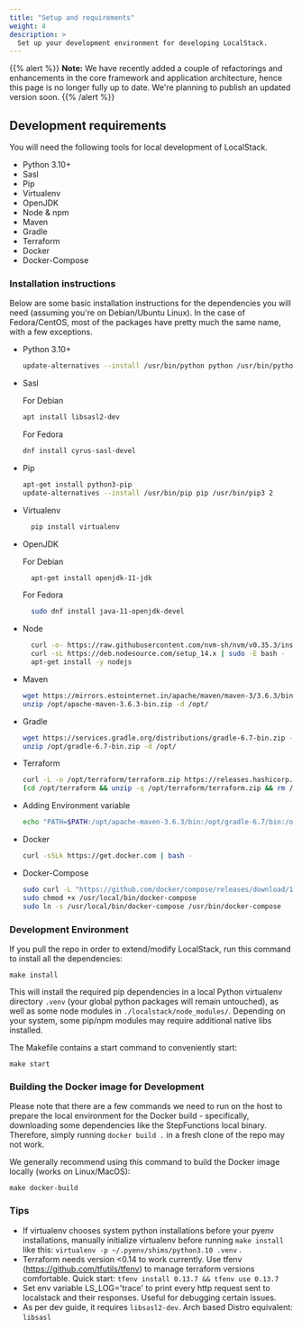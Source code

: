 ```yaml
---
title: "Setup and requirements"
weight: 4
description: >
  Set up your development environment for developing LocalStack.
---
```


{{% alert %}}
**Note:** We have recently added a couple of refactorings and enhancements in the core framework and application architecture, hence this page is no longer fully up to date. We're planning to publish an updated version soon.
{{% /alert %}}

## Development requirements

You will need the following tools for local development of LocalStack.

* Python 3.10+
* Sasl
* Pip
* Virtualenv
* OpenJDK
* Node & npm
* Maven
* Gradle
* Terraform
* Docker
* Docker-Compose


### Installation instructions

Below are some basic installation instructions for the dependencies you will need (assuming you're on Debian/Ubuntu Linux). In the case of Fedora/CentOS, most of the packages have pretty much the same name, with a few exceptions.

* Python 3.10+
  ```bash
  update-alternatives --install /usr/bin/python python /usr/bin/python3.10 2
  ```
* Sasl
 
  For Debian 
  ```bash
  apt install libsasl2-dev
  ```
  For Fedora
  ```bash
  dnf install cyrus-sasl-devel
  ```
 
* Pip
  ```bash
  apt-get install python3-pip
  update-alternatives --install /usr/bin/pip pip /usr/bin/pip3 2
  ```
* Virtualenv
  ```bash
    pip install virtualenv
  ```
  
* OpenJDK

  For Debian
  ```bash
    apt-get install openjdk-11-jdk
  ```
  For Fedora
  ```bash
    sudo dnf install java-11-openjdk-devel
  ```

* Node
  ```bash
    curl -o- https://raw.githubusercontent.com/nvm-sh/nvm/v0.35.3/install.sh | bash
    curl -sL https://deb.nodesource.com/setup_14.x | sudo -E bash -
    apt-get install -y nodejs
  ```
* Maven
  ```bash
  wget https://mirrors.estointernet.in/apache/maven/maven-3/3.6.3/binaries/apache-maven-3.6.3-bin.zip -O /opt/apache-maven-3.6.3-bin.zip
  unzip /opt/apache-maven-3.6.3-bin.zip -d /opt/
  ```
* Gradle
  ```bash
  wget https://services.gradle.org/distributions/gradle-6.7-bin.zip -O /opt/gradle-6.7-bin.zip
  unzip /opt/gradle-6.7-bin.zip -d /opt/
  ```
* Terraform
  ```bash
  curl -L -o /opt/terraform/terraform.zip https://releases.hashicorp.com/terraform/0.13.4/terraform_0.13.4_linux_amd64.zip
  (cd /opt/terraform && unzip -q /opt/terraform/terraform.zip && rm /opt/terraform/terraform.zip)
  ```
* Adding Environment variable
  ```bash
  echo "PATH=$PATH:/opt/apache-maven-3.6.3/bin:/opt/gradle-6.7/bin:/opt/terraform" >> ~/.bashrc && source ~/.bashrc
  ```
* Docker
  ```bash
  curl -sSLk https://get.docker.com | bash -
  ```
* Docker-Compose
  ```bash
  sudo curl -L "https://github.com/docker/compose/releases/download/1.27.4/docker-compose-$(uname -s)-$(uname -m)" -o /usr/local/bin/docker-compose
  sudo chmod +x /usr/local/bin/docker-compose
  sudo ln -s /usr/local/bin/docker-compose /usr/bin/docker-compose
  ```

### Development Environment

If you pull the repo in order to extend/modify LocalStack, run this command to install all the dependencies:

```
make install
```

This will install the required pip dependencies in a local Python virtualenv directory `.venv` (your global python packages will remain untouched), as well as some node modules in `./localstack/node_modules/`. Depending on your system, some pip/npm modules may require additional native libs installed.

The Makefile contains a start command to conveniently start:

```
make start
```

### Building the Docker image for Development

Please note that there are a few commands we need to run on the host to prepare the local environment for the Docker build - specifically, downloading some dependencies like the StepFunctions local binary. Therefore, simply running `docker build .` in a fresh clone of the repo may not work.

We generally recommend using this command to build the Docker image locally (works on Linux/MacOS):

```
make docker-build
```

### Tips

* If virtualenv chooses system python installations before your pyenv installations, manually initialize virtualenv before running `make install` like this: `virtualenv -p ~/.pyenv/shims/python3.10 .venv` .
* Terraform needs version <0.14 to work currently. Use tfenv (<https://github.com/tfutils/tfenv>) to manage terraform versions comfortable. Quick start: `tfenv install 0.13.7 && tfenv use 0.13.7`
* Set env variable LS_LOG='trace' to print every http request sent to localstack and their responses. Useful for debugging certain issues.
* As per dev guide, it requires `libsasl2-dev`. Arch based Distro equivalent: `libsasl`
